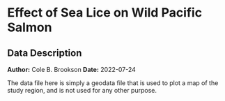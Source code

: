 # Effect of Sea Lice on Wild Pacific Salmon 
## Data Description
**Author:** Cole B. Brookson
**Date:** 2022-07-24

The data file here is simply a geodata file that is used to plot a map of the study region, and is not used for any other purpose. 